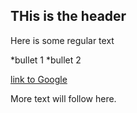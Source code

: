 ## THis is the header

Here is some regular text

*bullet 1
*bullet 2

[link to Google](http://www.google.com)

More text will follow here.

